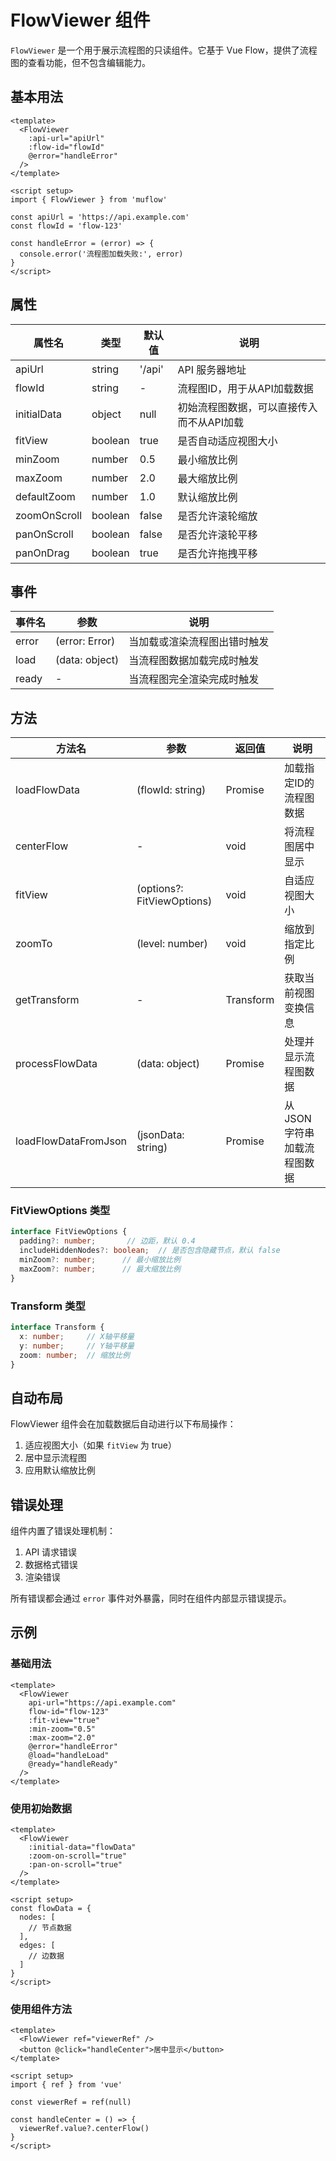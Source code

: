 # FlowViewer 组件

`FlowViewer` 是一个用于展示流程图的只读组件。它基于 Vue Flow，提供了流程图的查看功能，但不包含编辑能力。

## 基本用法

```vue
<template>
  <FlowViewer
    :api-url="apiUrl"
    :flow-id="flowId"
    @error="handleError"
  />
</template>

<script setup>
import { FlowViewer } from 'muflow'

const apiUrl = 'https://api.example.com'
const flowId = 'flow-123'

const handleError = (error) => {
  console.error('流程图加载失败:', error)
}
</script>
```

## 属性

| 属性名 | 类型 | 默认值 | 说明 |
|--------|------|--------|------|
| apiUrl | string | '/api' | API 服务器地址 |
| flowId | string | - | 流程图ID，用于从API加载数据 |
| initialData | object | null | 初始流程图数据，可以直接传入而不从API加载 |
| fitView | boolean | true | 是否自动适应视图大小 |
| minZoom | number | 0.5 | 最小缩放比例 |
| maxZoom | number | 2.0 | 最大缩放比例 |
| defaultZoom | number | 1.0 | 默认缩放比例 |
| zoomOnScroll | boolean | false | 是否允许滚轮缩放 |
| panOnScroll | boolean | false | 是否允许滚轮平移 |
| panOnDrag | boolean | true | 是否允许拖拽平移 |

## 事件

| 事件名 | 参数 | 说明 |
|--------|------|------|
| error | (error: Error) | 当加载或渲染流程图出错时触发 |
| load | (data: object) | 当流程图数据加载完成时触发 |
| ready | - | 当流程图完全渲染完成时触发 |

## 方法

| 方法名 | 参数 | 返回值 | 说明 |
|--------|------|--------|------|
| loadFlowData | (flowId: string) | Promise<void> | 加载指定ID的流程图数据 |
| centerFlow | - | void | 将流程图居中显示 |
| fitView | (options?: FitViewOptions) | void | 自适应视图大小 |
| zoomTo | (level: number) | void | 缩放到指定比例 |
| getTransform | - | Transform | 获取当前视图变换信息 |
| processFlowData | (data: object) | Promise<void> | 处理并显示流程图数据 |
| loadFlowDataFromJson | (jsonData: string) | Promise<void> | 从JSON字符串加载流程图数据 |

### FitViewOptions 类型

```typescript
interface FitViewOptions {
  padding?: number;       // 边距，默认 0.4
  includeHiddenNodes?: boolean;  // 是否包含隐藏节点，默认 false
  minZoom?: number;      // 最小缩放比例
  maxZoom?: number;      // 最大缩放比例
}
```

### Transform 类型

```typescript
interface Transform {
  x: number;     // X轴平移量
  y: number;     // Y轴平移量
  zoom: number;  // 缩放比例
}
```

## 自动布局

FlowViewer 组件会在加载数据后自动进行以下布局操作：

1. 适应视图大小（如果 `fitView` 为 true）
2. 居中显示流程图
3. 应用默认缩放比例

## 错误处理

组件内置了错误处理机制：

1. API 请求错误
2. 数据格式错误
3. 渲染错误

所有错误都会通过 `error` 事件对外暴露，同时在组件内部显示错误提示。

## 示例

### 基础用法

```vue
<template>
  <FlowViewer
    api-url="https://api.example.com"
    flow-id="flow-123"
    :fit-view="true"
    :min-zoom="0.5"
    :max-zoom="2.0"
    @error="handleError"
    @load="handleLoad"
    @ready="handleReady"
  />
</template>
```

### 使用初始数据

```vue
<template>
  <FlowViewer
    :initial-data="flowData"
    :zoom-on-scroll="true"
    :pan-on-scroll="true"
  />
</template>

<script setup>
const flowData = {
  nodes: [
    // 节点数据
  ],
  edges: [
    // 边数据
  ]
}
</script>
```

### 使用组件方法

```vue
<template>
  <FlowViewer ref="viewerRef" />
  <button @click="handleCenter">居中显示</button>
</template>

<script setup>
import { ref } from 'vue'

const viewerRef = ref(null)

const handleCenter = () => {
  viewerRef.value?.centerFlow()
}
</script>
``` 